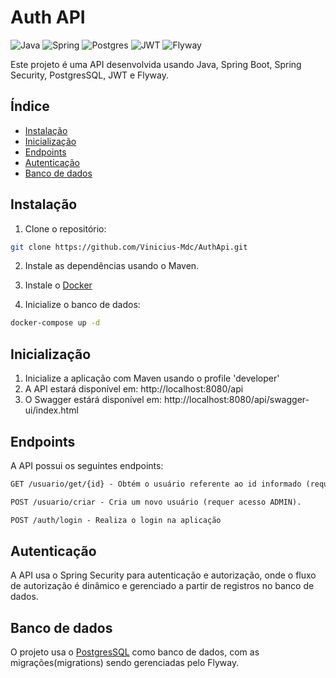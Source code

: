 # Auth API

![Java](https://img.shields.io/badge/java-%23ED8B00.svg?style=for-the-badge&logo=openjdk&logoColor=white)
![Spring](https://img.shields.io/badge/spring-%236DB33F.svg?style=for-the-badge&logo=spring&logoColor=white)
![Postgres](https://img.shields.io/badge/postgres-%23316192.svg?style=for-the-badge&logo=postgresql&logoColor=white)
![JWT](https://img.shields.io/badge/JWT-black?style=for-the-badge&logo=JSON%20web%20tokens)
![Flyway](https://img.shields.io/badge/flyway-red?style=for-the-badge&logo=flyway)

Este projeto é uma API desenvolvida usando Java, Spring Boot, Spring Security, PostgresSQL, JWT e Flyway.

## Índice

- [Instalação](#instalação)
- [Inicialização](#inicialização)
- [Endpoints](#endpoints)
- [Autenticação](#autenticação)
- [Banco de dados](#banco-de-dados)

## Instalação

1. Clone o repositório:

```bash
git clone https://github.com/Vinicius-Mdc/AuthApi.git
```

2. Instale as dependências usando o Maven.

3. Instale o [Docker](https://www.docker.com/)
   
4. Inicialize o banco de dados:

```bash
docker-compose up -d
```

## Inicialização

1. Inicialize a aplicação com Maven usando o profile 'developer'
2. A API estará disponível em: http://localhost:8080/api
3. O Swagger estárá disponível em: http://localhost:8080/api/swagger-ui/index.html


## Endpoints
A API possui os seguintes endpoints:

```markdown
GET /usuario/get/{id} - Obtém o usuário referente ao id informado (requer acesso MANAGER).

POST /usuario/criar - Cria um novo usuário (requer acesso ADMIN).

POST /auth/login - Realiza o login na aplicação
```

## Autenticação
A API usa o Spring Security para autenticação e autorização, onde o fluxo de autorização é dinâmico e gerenciado a partir de registros no banco de dados.

## Banco de dados
O projeto usa o [PostgresSQL](https://www.postgresql.org/) como banco de dados, com as migrações(migrations) sendo gerenciadas pelo Flyway.
